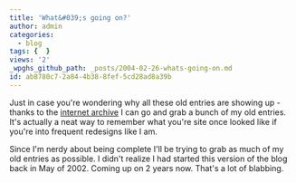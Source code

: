 ```yaml
---
title: 'What&#039;s going on?'
author: admin
categories:
  - blog
tags: {  }
views: '2'
_wpghs_github_path: _posts/2004-02-26-whats-going-on.md
id: ab8780c7-2a84-4b38-8fef-5cd28ad8a39b
---
```

<p>Just in case you're wondering why all these old entries are showing up - thanks to the <a href="http://web.archive.org">internet archive</a> I can go and grab a bunch of my old entries.  It's actually a neat way to remember what you're site once looked like if you're into frequent redesigns like I am.</p>
<p>Since I'm nerdy about being complete I'll be trying to grab as much of my old entries as possible.  I didn't realize I had started this version of the blog back in May of 2002.  Coming up on 2 years now.  That's a lot of blabbing.</p>

